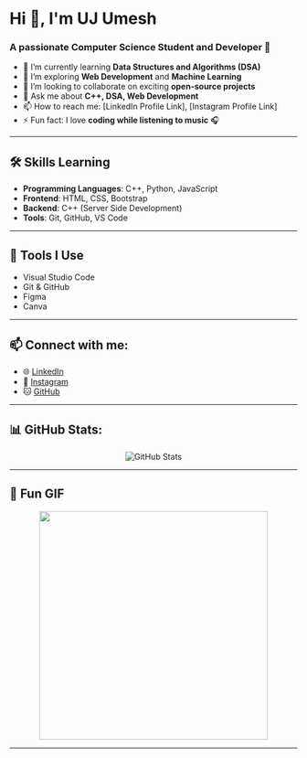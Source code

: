 # Hi 👋, I'm UJ Umesh

### A passionate Computer Science Student and Developer 🚀

- 🔭 I’m currently learning **Data Structures and Algorithms (DSA)**
- 🌱 I’m exploring **Web Development** and **Machine Learning**
- 👯 I’m looking to collaborate on exciting **open-source projects**
- 💬 Ask me about **C++, DSA, Web Development**
- 📫 How to reach me: [LinkedIn Profile Link], [Instagram Profile Link]
- ⚡ Fun fact: I love **coding while listening to music** 🎧

---

## 🛠️ Skills Learning
- **Programming Languages**: C++, Python, JavaScript
- **Frontend**: HTML, CSS, Bootstrap
- **Backend**: C++ (Server Side Development)
- **Tools**: Git, GitHub, VS Code

---

## 🔧 Tools I Use
- Visual Studio Code
- Git & GitHub
- Figma
- Canva

---

## 📫 Connect with me:
- 🌐 [LinkedIn](https://www.linkedin.com/in/अपना-username/)
- 📸 [Instagram](https://www.instagram.com/अपना-username/)
- 🐱 [GitHub](https://github.com/अपना-username/)

---

## 📊 GitHub Stats:
<p align="center">
  <img src="https://github-readme-stats.vercel.app/api?username=अपना-username&show_icons=true&theme=radical" alt="GitHub Stats" />
</p>

---

## 🎯 Fun GIF
<p align="center">
  <img src="https://cdn.dribbble.com/users/1162077/screenshots/3848914/programmer.gif" width="400" />
</p>

---

